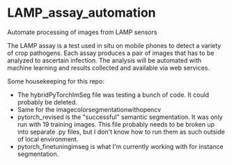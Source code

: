 # LAMP_assay_automation
Automate processing of images from LAMP sensors

The LAMP assay is a test used in situ on mobile phones to detect a variety of crop pathogens. Each assay produces a pair of images that has to be analyzed to ascertain infection. The analysis will be automated with machine learning and results collected and available via web services.

Some housekeeping for this repo:

- The hybridPyTorchImSeg file was testing a bunch of code. It could probably be deleted.
- Same for the imagecolorsegmentationwithopencv
- pytorch_revised is the "successful" semantic segmentation. It was only run with 19 training images. This file probably needs to be broken up into separate .py files, but I don't know how to run them as such outside of local environment.
- pytorch_finetuningimseg is what I'm currently working with for instance segmentation. 
